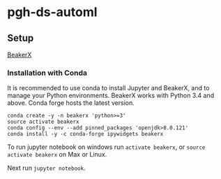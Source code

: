 # pgh-ds-automl

## Setup

[BeakerX](http://beakerx.com/documentation#tutorials-and-examples)

### Installation with Conda
It is recommended to use conda to install Jupyter and BeakerX, and to manage your Python environments. BeakerX works with Python 3.4 and above. Conda forge hosts the latest version.

```
conda create -y -n beakerx 'python>=3'
source activate beakerx
conda config --env --add pinned_packages 'openjdk>8.0.121'
conda install -y -c conda-forge ipywidgets beakerx
```

To run jupyter notebook on windows run `activate beakerx`, or `source activate beakerx` on Max or Linux.  

Next run `jupyter notebook`.  
